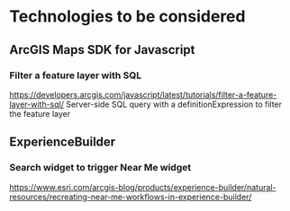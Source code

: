 # Technologies to be considered

## ArcGIS Maps SDK for Javascript
### Filter a feature layer with SQL
https://developers.arcgis.com/javascript/latest/tutorials/filter-a-feature-layer-with-sql/
Server-side SQL query with a definitionExpression to filter the feature layer

## ExperienceBuilder
### Search widget to trigger Near Me widget
https://www.esri.com/arcgis-blog/products/experience-builder/natural-resources/recreating-near-me-workflows-in-experience-builder/
